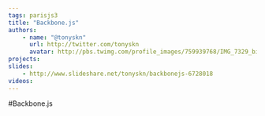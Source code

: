 ```yaml
---
tags: parisjs3
title: "Backbone.js"
authors:
    - name: "@tonyskn"
      url: http://twitter.com/tonyskn
      avatar: http://pbs.twimg.com/profile_images/759939768/IMG_7329_bigger.JPG
projects:
slides:
    - http://www.slideshare.net/tonyskn/backbonejs-6728018
videos:
---
```

#Backbone.js
